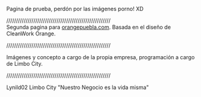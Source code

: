 Pagina de prueba, perdón por las imágenes porno! XD

//////////////////////////////////////////////////////<br>
Segunda pagina para <a href="http://orangepuebla.com" target="_blank">orangepuebla.com</a>.
Basada en el diseño de CleanWork Orange.

//////////////////////////////////////////////////////<br>

Imágenes y concepto a cargo de la propia empresa,
programación a cargo de Limbo City.

//////////////////////////////////////////////////////<br>

Lynild02
Limbo City
"Nuestro Negocio es la vida misma"
